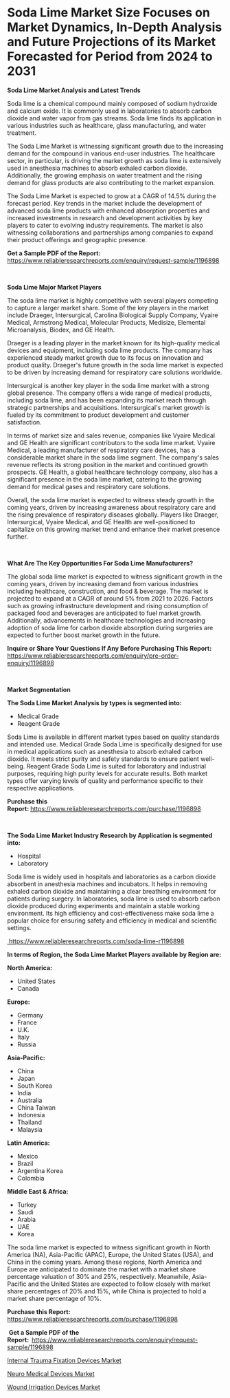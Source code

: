 <p><h1>Soda Lime Market Size Focuses on Market Dynamics, In-Depth Analysis and Future Projections of its Market Forecasted for Period from 2024 to 2031</h1></p><p><strong>Soda Lime Market Analysis and Latest Trends</strong></p>
<p><p>Soda lime is a chemical compound mainly composed of sodium hydroxide and calcium oxide. It is commonly used in laboratories to absorb carbon dioxide and water vapor from gas streams. Soda lime finds its application in various industries such as healthcare, glass manufacturing, and water treatment.</p><p>The Soda Lime Market is witnessing significant growth due to the increasing demand for the compound in various end-user industries. The healthcare sector, in particular, is driving the market growth as soda lime is extensively used in anesthesia machines to absorb exhaled carbon dioxide. Additionally, the growing emphasis on water treatment and the rising demand for glass products are also contributing to the market expansion.</p><p>The Soda Lime Market is expected to grow at a CAGR of 14.5% during the forecast period. Key trends in the market include the development of advanced soda lime products with enhanced absorption properties and increased investments in research and development activities by key players to cater to evolving industry requirements. The market is also witnessing collaborations and partnerships among companies to expand their product offerings and geographic presence.</p></p>
<p><strong>Get a Sample PDF of the Report:&nbsp;</strong> <a href="https://www.reliableresearchreports.com/enquiry/request-sample/1196898">https://www.reliableresearchreports.com/enquiry/request-sample/1196898</a></p>
<p>&nbsp;</p>
<p><strong>Soda Lime Major Market Players</strong></p>
<p><p>The soda lime market is highly competitive with several players competing to capture a larger market share. Some of the key players in the market include Draeger, Intersurgical, Carolina Biological Supply Company, Vyaire Medical, Armstrong Medical, Molecular Products, Medisize, Elemental Microanalysis, Biodex, and GE Health.</p><p>Draeger is a leading player in the market known for its high-quality medical devices and equipment, including soda lime products. The company has experienced steady market growth due to its focus on innovation and product quality. Draeger's future growth in the soda lime market is expected to be driven by increasing demand for respiratory care solutions worldwide.</p><p>Intersurgical is another key player in the soda lime market with a strong global presence. The company offers a wide range of medical products, including soda lime, and has been expanding its market reach through strategic partnerships and acquisitions. Intersurgical's market growth is fueled by its commitment to product development and customer satisfaction.</p><p>In terms of market size and sales revenue, companies like Vyaire Medical and GE Health are significant contributors to the soda lime market. Vyaire Medical, a leading manufacturer of respiratory care devices, has a considerable market share in the soda lime segment. The company's sales revenue reflects its strong position in the market and continued growth prospects. GE Health, a global healthcare technology company, also has a significant presence in the soda lime market, catering to the growing demand for medical gases and respiratory care solutions.</p><p>Overall, the soda lime market is expected to witness steady growth in the coming years, driven by increasing awareness about respiratory care and the rising prevalence of respiratory diseases globally. Players like Draeger, Intersurgical, Vyaire Medical, and GE Health are well-positioned to capitalize on this growing market trend and enhance their market presence further.</p></p>
<p>&nbsp;</p>
<p><strong>What Are The Key Opportunities For Soda Lime Manufacturers?</strong></p>
<p><p>The global soda lime market is expected to witness significant growth in the coming years, driven by increasing demand from various industries including healthcare, construction, and food & beverage. The market is projected to expand at a CAGR of around 5% from 2021 to 2026. Factors such as growing infrastructure development and rising consumption of packaged food and beverages are anticipated to fuel market growth. Additionally, advancements in healthcare technologies and increasing adoption of soda lime for carbon dioxide absorption during surgeries are expected to further boost market growth in the future.</p></p>
<p><strong>Inquire or Share Your Questions If Any Before Purchasing This Report:</strong> <a href="https://www.reliableresearchreports.com/enquiry/pre-order-enquiry/1196898">https://www.reliableresearchreports.com/enquiry/pre-order-enquiry/1196898</a></p>
<p>&nbsp;</p>
<p><strong>Market Segmentation</strong></p>
<p><strong>The Soda Lime Market Analysis by types is segmented into:</strong></p>
<p><ul><li>Medical Grade</li><li>Reagent Grade</li></ul></p>
<p><p>Soda Lime is available in different market types based on quality standards and intended use. Medical Grade Soda Lime is specifically designed for use in medical applications such as anesthesia to absorb exhaled carbon dioxide. It meets strict purity and safety standards to ensure patient well-being. Reagent Grade Soda Lime is suited for laboratory and industrial purposes, requiring high purity levels for accurate results. Both market types offer varying levels of quality and performance specific to their respective applications.</p></p>
<p><strong>Purchase this Report:&nbsp;</strong><a href="https://www.reliableresearchreports.com/purchase/1196898">https://www.reliableresearchreports.com/purchase/1196898</a></p>
<p>&nbsp;</p>
<p><strong>The Soda Lime Market Industry Research by Application is segmented into:</strong></p>
<p><ul><li>Hospital</li><li>Laboratory</li></ul></p>
<p><p>Soda lime is widely used in hospitals and laboratories as a carbon dioxide absorbent in anesthesia machines and incubators. It helps in removing exhaled carbon dioxide and maintaining a clear breathing environment for patients during surgery. In laboratories, soda lime is used to absorb carbon dioxide produced during experiments and maintain a stable working environment. Its high efficiency and cost-effectiveness make soda lime a popular choice for ensuring safety and efficiency in medical and scientific settings.</p></p>
<p><a href="https://www.reliableresearchreports.com/soda-lime-r1196898">&nbsp;https://www.reliableresearchreports.com/soda-lime-r1196898</a></p>
<p><strong>In terms of Region, the Soda Lime Market Players available by Region are:</strong></p>
<p>
    <p> <strong> North America: </strong>
        <ul>
            <li>United States</li>
            <li>Canada</li>
        </ul>
        </p> 
    <p> <strong> Europe: </strong>
        <ul>
            <li>Germany</li>
            <li>France</li>
            <li>U.K.</li>
            <li>Italy</li>
            <li>Russia</li>
        </ul>
        </p> 
    <p> <strong> Asia-Pacific: </strong>
        <ul>
            <li>China</li>
            <li>Japan</li>
            <li>South Korea</li>
            <li>India</li>
            <li>Australia</li>
            <li>China Taiwan</li>
            <li>Indonesia</li>
            <li>Thailand</li>
            <li>Malaysia</li>
        </ul>
        </p> 
    <p> <strong> Latin America: </strong>
        <ul>
            <li>Mexico</li>
            <li>Brazil</li>
            <li>Argentina Korea</li>
            <li>Colombia</li>
        </ul>
        </p> 
    <p> <strong> Middle East & Africa: </strong>
        <ul>
            <li>Turkey</li>
            <li>Saudi</li>
            <li>Arabia</li>
            <li>UAE</li>
            <li>Korea</li>
        </ul>
    </p>
    </p>
<p><p>The soda lime market is expected to witness significant growth in North America (NA), Asia-Pacific (APAC), Europe, the United States (USA), and China in the coming years. Among these regions, North America and Europe are anticipated to dominate the market with a market share percentage valuation of 30% and 25%, respectively. Meanwhile, Asia-Pacific and the United States are expected to follow closely with market share percentages of 20% and 15%, while China is projected to hold a market share percentage of 10%.</p></p>
<p><strong>Purchase this Report: </strong><a href="https://www.reliableresearchreports.com/purchase/1196898">https://www.reliableresearchreports.com/purchase/1196898</a></p>
<p>&nbsp;<strong>Get a Sample PDF of the Report:&nbsp;&nbsp;</strong><a href="https://www.reliableresearchreports.com/enquiry/request-sample/1196898">https://www.reliableresearchreports.com/enquiry/request-sample/1196898</a></p>
<p><strong></strong></p>
<p><p><a href="https://view.publitas.com/reportprime-1/global-internal-trauma-fixation-devices-market-focus-on-application-end-use-industry-type-equipment-and-region-analysis-and-forecast-2024-2031/">Internal Trauma Fixation Devices Market</a></p><p><a href="https://view.publitas.com/reportprime-1/insights-into-the-neuro-medical-devices-market-market-players-market-size-geographical-regions-and-forecast-2024-2031/">Neuro Medical Devices Market</a></p><p><a href="https://view.publitas.com/reportprime-1/global-wound-irrigation-devices-market-size-is-expected-to-reach-at-a-cagr-of-13-4-and-this-report-covers-market-growth-trend-opportunity-and-forecast-2024-2031/">Wound Irrigation Devices Market</a></p></p>